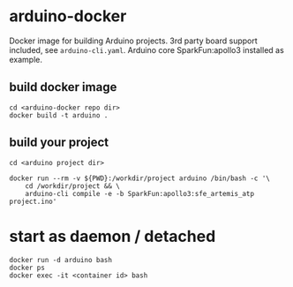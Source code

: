 # arduino-docker
Docker image for building Arduino projects.
3rd party board support included, see `arduino-cli.yaml`.
Arduino core SparkFun:apollo3 installed as example.


## build docker image
```
cd <arduino-docker repo dir>
docker build -t arduino .
```

## build your project
```
cd <arduino project dir>

docker run --rm -v ${PWD}:/workdir/project arduino /bin/bash -c '\
	cd /workdir/project && \
	arduino-cli compile -e -b SparkFun:apollo3:sfe_artemis_atp project.ino'
```

# start as daemon / detached
```
docker run -d arduino bash
docker ps
docker exec -it <container id> bash
```
